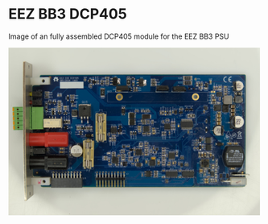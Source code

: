 # EEZ BB3 DCP405

Image of an fully assembled DCP405 module for the EEZ BB3 PSU

<img src="DCP405_assembled.jpg" width="500" align="center"> 
